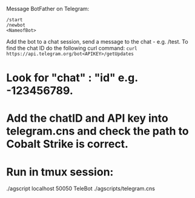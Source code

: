 Message BotFather on Telegram:
```
/start
/newbot
<NameofBot>
```

Add the bot to a chat session, send a message to the chat - e.g. /test. To find the chat ID do the following curl command:
`curl https://api.telegram.org/bot<APIKEY>/getUpdates`

# Look for "chat" : "id" e.g. -123456789.
# Add the chatID and API key into telegram.cns and check the path to Cobalt Strike is correct.


# Run in tmux session:
  
./agscript localhost 50050 TeleBot <team server pw> ./agscripts/telegram.cns
